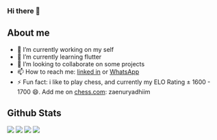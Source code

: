### Hi there 👋

## About me
- 🔭 I’m currently working on my self
- 🌱 I’m currently learning flutter
- 👯 I’m looking to collaborate on some projects
- 📫 How to reach me: [linked in](https://www.linkedin.com/in/zaenuryadhiim/) or [WhatsApp](https://api.whatsapp.com/send?phone=6287700993776)
- ⚡ Fun fact: i like to play chess, and currently my ELO Rating ± 1600 - 1700 😄. Add me on [chess.com](https://www.chess.com/): zaenuryadhiim

## Github Stats

![](https://github-profile-summary-cards.vercel.app/api/cards/profile-details?username=zaenury&theme=github_dark)
![](https://github-profile-summary-cards.vercel.app/api/cards/repos-per-language?username=zaenury&theme=github_dark)
![](https://github-profile-summary-cards.vercel.app/api/cards/stats?username=zaenury&theme=github_dark)
![](https://github-profile-summary-cards.vercel.app/api/cards/productive-time?username=zaenury&theme=github_dark)
